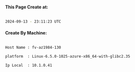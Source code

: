 
   
#### This Page Create at:

```bash

2024-09-13 - 23:11:23 UTC

```

#### Create By Machine:

```bash

Host Name : fv-az1984-130

platform  : Linux-6.5.0-1025-azure-x86_64-with-glibc2.35

Ip Local  : 10.1.0.41

```

